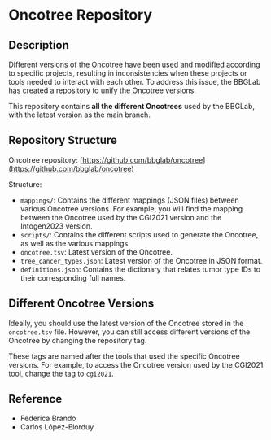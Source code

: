 # Oncotree Repository

## Description

Different versions of the Oncotree have been used and modified according to specific projects, resulting in
inconsistencies when these projects or tools needed to interact with each other. To address this issue, the BBGLab has
created a repository to unify the Oncotree versions.

This repository contains **all the different Oncotrees** used by the BBGLab, with the latest version as the main branch.

## Repository Structure

Oncotree repository: [https://github.com/bbglab/oncotree](https://github.com/bbglab/oncotree)

Structure:

- `mappings/`: Contains the different mappings (JSON files) between various Oncotree versions. For example, you will
find the mapping between the Oncotree used by the CGI2021 version and the Intogen2023 version.
- `scripts/`: Contains the different scripts used to generate the Oncotree, as well as the various mappings.
- `oncotree.tsv`: Latest version of the Oncotree.
- `tree_cancer_types.json`: Latest version of the Oncotree in JSON format.
- `definitions.json`: Contains the dictionary that relates tumor type IDs to their corresponding full names.

## Different Oncotree Versions

Ideally, you should use the latest version of the Oncotree stored in the `oncotree.tsv` file. However, you can still
access different versions of the Oncotree by changing the repository tag.

These tags are named after the tools that used the specific Oncotree versions. For example, to access the Oncotree
version used by the CGI2021 tool, change the tag to `cgi2021`.

## Reference

- Federica Brando
- Carlos López-Elorduy
